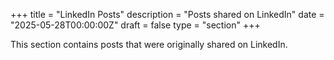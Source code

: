 +++
title = "LinkedIn Posts"
description = "Posts shared on LinkedIn"
date = "2025-05-28T00:00:00Z"
draft = false
type = "section"
+++

This section contains posts that were originally shared on LinkedIn.
